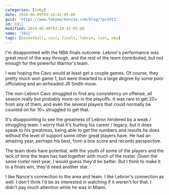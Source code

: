 ```yaml
---
categories: [toby]
date: 2018-06-09T03:24:42-05:00
guid: 'https://www.tobymackenzie.com/blog/?p=1911'
id: 1911
modified: 2018-06-09T03:24:42-05:00
name: '1911'
tags: [basketball, cavs, finals, lebron, loss, nba]
---
```


I'm disappointed with the NBA finals outcome.<!--more-->  Lebron's performance was great most of the way through, and the rest of the team contributed, but not enough for the powerful Warrior's team.

I was hoping the Cavs would at least get a couple games.  Of course, they pretty much won game 1, but were thwarted to a large degree by some poor officiating and an airheaded JR Smith move.

The non-Lebron Cavs struggled to find any consistency on offense, all season really but probably more-so in the playoffs.  It was rare to get 20+ from any of them, and even the several players that could normally be counted on for 10+ struggled to get that.

It's disappointing to see the greatness of Lebron hindered by a weak / struggling team.  I worry that it's hurting his career / legacy, but it does speak to his greatness, being able to get the numbers and results he does without the level of support some other great players have.  He had an amazing year, perhaps his best, from a box score and records perspective.

The team does have potential, with the youth of some of the players and the lack of time the team has had together with much of the roster.  Given the same roster next year, I would guess they'd be better.  But I think to make it to a finals win, they'd need another star.

I like Nance's connection to the area and team.  I like Lebron's connection as well.  I don't think I'd be as interested in watching if it weren't for that.  I didn't pay much attention while he was in Miami.
